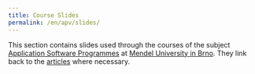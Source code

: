 ```yaml
---
title: Course Slides
permalink: /en/apv/slides/
---
```


This section contains slides used through the courses of
the subject [Application Software Programmes](http://ects-prog.mendelu.cz/en/plan6937/predmet88060)
at [Mendel University in Brno](https://is.mendelu.cz/). They link back to the
[articles](/en/apv/articles/) where necessary.


